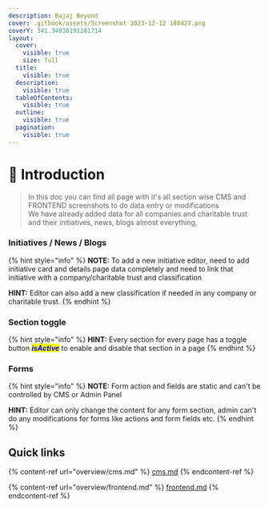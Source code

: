 ```yaml
---
description: Bajaj Beyond
cover: .gitbook/assets/Screenshot 2023-12-12 180427.png
coverY: 341.34938191281714
layout:
  cover:
    visible: true
    size: full
  title:
    visible: true
  description:
    visible: true
  tableOfContents:
    visible: true
  outline:
    visible: true
  pagination:
    visible: true
---
```


# 🚩 Introduction



> In this doc you can find all page with it's all section wise CMS and FRONTEND screenshots to do data entry or modifications\
> We have already added data for all companies and charitable trust and their initiatives, news, blogs almost everything, &#x20;

### Initiatives / News / Blogs

{% hint style="info" %}
**NOTE:** To add a new initiative editor, need to add initiative card and details page data completely and need to link that initiative with a company/charitable trust and classification&#x20;



&#x20;**HINT:** Editor can also add a new classification if needed in any company or charitable trust.
{% endhint %}

### Section toggle

{% hint style="info" %}
**HINT:** Every section for every page has a toggle button _<mark style="color:blue;">**isActive**</mark>_ to enable and disable that section in a page
{% endhint %}

### Forms

{% hint style="info" %}
**NOTE:** Form action and fields are static and can't be controlled by CMS or Admin Panel



**HINT:** Editor can only change the content for any form section, admin can't do any modifications for forms like actions and form fields etc.&#x20;
{% endhint %}

## Quick links

{% content-ref url="overview/cms.md" %}
[cms.md](overview/cms.md)
{% endcontent-ref %}

{% content-ref url="overview/frontend.md" %}
[frontend.md](overview/frontend.md)
{% endcontent-ref %}
